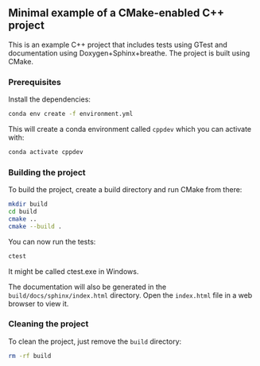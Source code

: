 ## Minimal example of a CMake-enabled C++ project

This is an example C++ project that includes tests using GTest and documentation using Doxygen+Sphinx+breathe. The project is built using CMake.

### Prerequisites

Install the dependencies:

```bash
conda env create -f environment.yml
```
This will create a conda environment called `cppdev` which you can activate with:

```bash
conda activate cppdev
```

### Building the project

To build the project, create a build directory and run CMake from there:

```bash
mkdir build
cd build
cmake ..
cmake --build .
```

You can now run the tests:

```bash
ctest
```
It might be called ctest.exe in Windows.

The documentation will also be generated in the `build/docs/sphinx/index.html` directory. Open the `index.html` file in a web browser to view it.


### Cleaning the project

To clean the project, just remove the `build` directory:

```bash
rm -rf build
```

